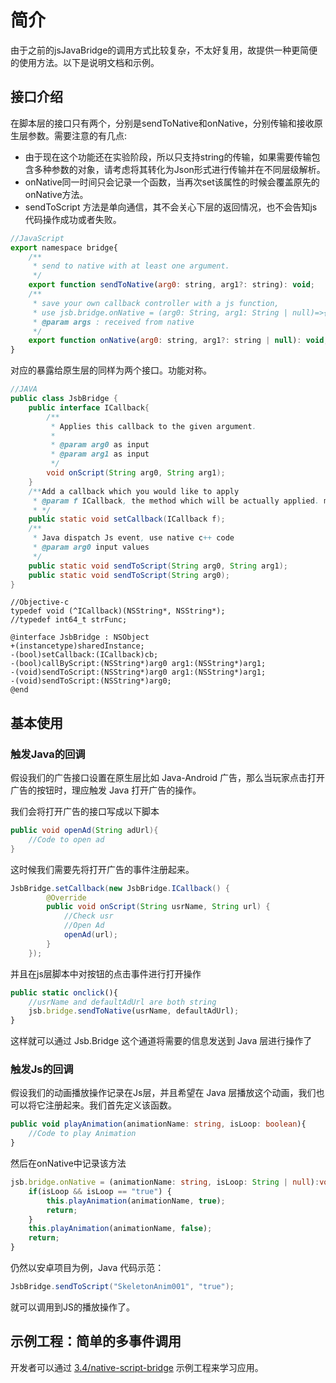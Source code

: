 # 简介

由于之前的jsJavaBridge的调用方式比较复杂，不太好复用，故提供一种更简便的使用方法。以下是说明文档和示例。

## 接口介绍

在脚本层的接口只有两个，分别是sendToNative和onNative，分别传输和接收原生层参数。需要注意的有几点:

- 由于现在这个功能还在实验阶段，所以只支持string的传输，如果需要传输包含多种参数的对象，请考虑将其转化为Json形式进行传输并在不同层级解析。
- onNative同一时间只会记录一个函数，当再次set该属性的时候会覆盖原先的onNative方法。
- sendToScript 方法是单向通信，其不会关心下层的返回情况，也不会告知js代码操作成功或者失败。
```js
//JavaScript
export namespace bridge{
    /**
     * send to native with at least one argument.
     */
    export function sendToNative(arg0: string, arg1?: string): void;
    /**
     * save your own callback controller with a js function,
     * use jsb.bridge.onNative = (arg0: String, arg1: String | null)=>{...}
     * @param args : received from native
     */
    export function onNative(arg0: string, arg1?: string | null): void;
}
```
对应的暴露给原生层的同样为两个接口。功能对称。
```JAVA
//JAVA
public class JsbBridge {
    public interface ICallback{
        /**
         * Applies this callback to the given argument.
         *
         * @param arg0 as input
         * @param arg1 as input
         */
        void onScript(String arg0, String arg1);
    }
    /**Add a callback which you would like to apply
     * @param f ICallback, the method which will be actually applied. multiple calls will override
     * */
    public static void setCallback(ICallback f);
    /**
     * Java dispatch Js event, use native c++ code
     * @param arg0 input values
     */
    public static void sendToScript(String arg0, String arg1);
    public static void sendToScript(String arg0);
}
```
```objc
//Objective-c
typedef void (^ICallback)(NSString*, NSString*);
//typedef int64_t strFunc;

@interface JsbBridge : NSObject
+(instancetype)sharedInstance;
-(bool)setCallback:(ICallback)cb;
-(bool)callByScript:(NSString*)arg0 arg1:(NSString*)arg1;
-(void)sendToScript:(NSString*)arg0 arg1:(NSString*)arg1;
-(void)sendToScript:(NSString*)arg0;
@end

```
## 基本使用

### 触发Java的回调
假设我们的广告接口设置在原生层比如 Java-Android 广告，那么当玩家点击打开广告的按钮时，理应触发 Java 打开广告的操作。

我们会将打开广告的接口写成以下脚本

```JAVA
public void openAd(String adUrl){
    //Code to open ad
}
```
这时候我们需要先将打开广告的事件注册起来。
```JAVA
JsbBridge.setCallback(new JsbBridge.ICallback() {
        @Override
        public void onScript(String usrName, String url) {
            //Check usr
            //Open Ad
            openAd(url);
        }
    });
```
并且在js层脚本中对按钮的点击事件进行打开操作
```ts
public static onclick(){
    //usrName and defaultAdUrl are both string
    jsb.bridge.sendToNative(usrName, defaultAdUrl);
} 
```
这样就可以通过 Jsb.Bridge 这个通道将需要的信息发送到 Java 层进行操作了
### 触发Js的回调

假设我们的动画播放操作记录在Js层，并且希望在 Java 层播放这个动画，我们也可以将它注册起来。我们首先定义该函数。
```ts
public void playAnimation(animationName: string, isLoop: boolean){
    //Code to play Animation
}
```
然后在onNative中记录该方法
```ts
jsb.bridge.onNative = (animationName: string, isLoop: String | null):void=>{
    if(isLoop && isLoop == "true") {
        this.playAnimation(animationName, true);
        return;
    }
    this.playAnimation(animationName, false);
    return;
}
```
仍然以安卓项目为例，Java 代码示范：
```JAVA
JsbBridge.sendToScript("SkeletonAnim001", "true");
```
就可以调用到JS的播放操作了。

## 示例工程：简单的多事件调用

开发者可以通过 [3.4/native-script-bridge](https://github.com/cocos-creator/example-3d/tree/v3.4/native-script-bridge) 示例工程来学习应用。